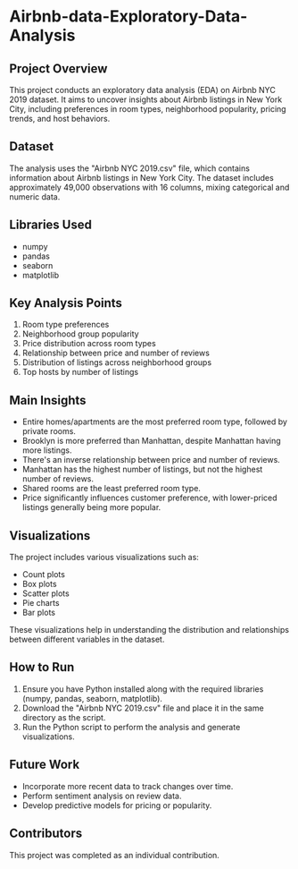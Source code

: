 # Airbnb-data-Exploratory-Data-Analysis



## Project Overview
This project conducts an exploratory data analysis (EDA) on Airbnb NYC 2019 dataset. It aims to uncover insights about Airbnb listings in New York City, including preferences in room types, neighborhood popularity, pricing trends, and host behaviors.

## Dataset
The analysis uses the "Airbnb NYC 2019.csv" file, which contains information about Airbnb listings in New York City. The dataset includes approximately 49,000 observations with 16 columns, mixing categorical and numeric data.

## Libraries Used
- numpy
- pandas
- seaborn
- matplotlib

## Key Analysis Points
1. Room type preferences
2. Neighborhood group popularity
3. Price distribution across room types
4. Relationship between price and number of reviews
5. Distribution of listings across neighborhood groups
6. Top hosts by number of listings

## Main Insights
- Entire homes/apartments are the most preferred room type, followed by private rooms.
- Brooklyn is more preferred than Manhattan, despite Manhattan having more listings.
- There's an inverse relationship between price and number of reviews.
- Manhattan has the highest number of listings, but not the highest number of reviews.
- Shared rooms are the least preferred room type.
- Price significantly influences customer preference, with lower-priced listings generally being more popular.

## Visualizations
The project includes various visualizations such as:
- Count plots
- Box plots
- Scatter plots
- Pie charts
- Bar plots

These visualizations help in understanding the distribution and relationships between different variables in the dataset.

## How to Run
1. Ensure you have Python installed along with the required libraries (numpy, pandas, seaborn, matplotlib).
2. Download the "Airbnb NYC 2019.csv" file and place it in the same directory as the script.
3. Run the Python script to perform the analysis and generate visualizations.

## Future Work
- Incorporate more recent data to track changes over time.
- Perform sentiment analysis on review data.
- Develop predictive models for pricing or popularity.

## Contributors
This project was completed as an individual contribution.
